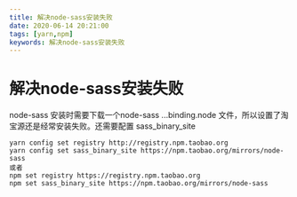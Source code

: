 ```yaml
---
title: 解决node-sass安装失败
date: 2020-06-14 20:21:00
tags: [yarn,npm]
keywords: 解决node-sass安装失败
---
```

# 解决node-sass安装失败
node-sass 安装时需要下载一个node-sass ...binding.node 文件，所以设置了淘宝源还是经常安装失败。还需要配置 sass_binary_site
<!--more-->

```
yarn config set registry http://registry.npm.taobao.org
yarn config set sass_binary_site https://npm.taobao.org/mirrors/node-sass
或者
npm set registry https://registry.npm.taobao.org
npm set sass_binary_site https://npm.taobao.org/mirrors/node-sass
```